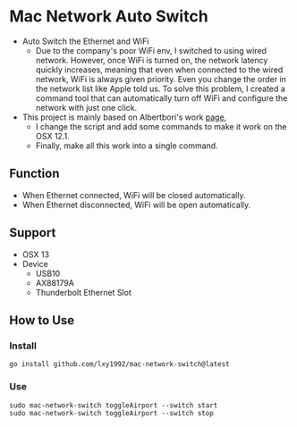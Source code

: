 # Mac Network Auto Switch
- Auto Switch the Ethernet and WiFi
  - Due to the company's poor WiFi env, I switched to using wired network. However, once WiFi is turned on, the network latency quickly increases, meaning that even when connected to the wired network, WiFi is always given priority. Even you change the order in the network list like Apple told us. To solve this problem, I created a command tool that can automatically turn off WiFi and configure the network with just one click.
- This project is mainly based on Albertbori's work [page](https://gist.github.com/albertbori/1798d88a93175b9da00b), 
  - I change the script and add some commands to make it work on the OSX 12.1.
  - Finally, make all this work into a single command.

## Function
- When Ethernet connected, WiFi will be closed automatically.
- When Ethernet disconnected, WiFi will be open automatically.

## Support
- OSX 13
- Device
  - USB10
  - AX88179A
  - Thunderbolt Ethernet Slot

## How to Use
### Install
```shell
go install github.com/lxy1992/mac-network-switch@latest
```
### Use

```shell
sudo mac-network-switch toggleAirport --switch start
sudo mac-network-switch toggleAirport --switch stop
```
